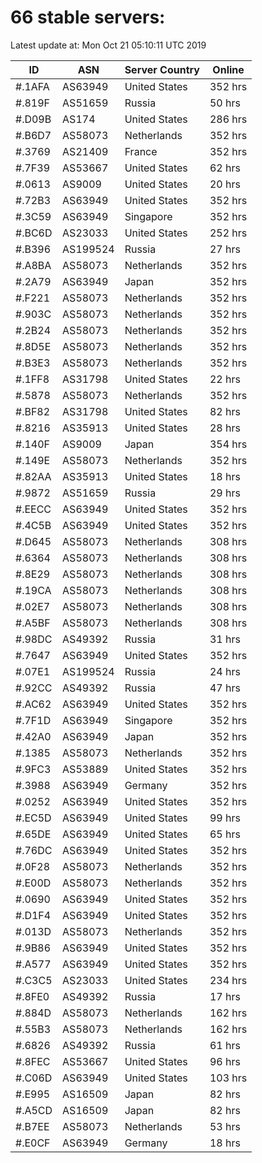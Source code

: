 # 66 stable servers:

Latest update at: Mon Oct 21 05:10:11 UTC 2019

| ID | ASN | Server Country | Online |
| -- | --- | -------------- | ------ |
| #.1AFA | AS63949 | United States | 352 hrs |
| #.819F | AS51659 | Russia | 50 hrs |
| #.D09B | AS174 | United States | 286 hrs |
| #.B6D7 | AS58073 | Netherlands | 352 hrs |
| #.3769 | AS21409 | France | 352 hrs |
| #.7F39 | AS53667 | United States | 62 hrs |
| #.0613 | AS9009 | United States | 20 hrs |
| #.72B3 | AS63949 | United States | 352 hrs |
| #.3C59 | AS63949 | Singapore | 352 hrs |
| #.BC6D | AS23033 | United States | 252 hrs |
| #.B396 | AS199524 | Russia | 27 hrs |
| #.A8BA | AS58073 | Netherlands | 352 hrs |
| #.2A79 | AS63949 | Japan | 352 hrs |
| #.F221 | AS58073 | Netherlands | 352 hrs |
| #.903C | AS58073 | Netherlands | 352 hrs |
| #.2B24 | AS58073 | Netherlands | 352 hrs |
| #.8D5E | AS58073 | Netherlands | 352 hrs |
| #.B3E3 | AS58073 | Netherlands | 352 hrs |
| #.1FF8 | AS31798 | United States | 22 hrs |
| #.5878 | AS58073 | Netherlands | 352 hrs |
| #.BF82 | AS31798 | United States | 82 hrs |
| #.8216 | AS35913 | United States | 28 hrs |
| #.140F | AS9009 | Japan | 354 hrs |
| #.149E | AS58073 | Netherlands | 352 hrs |
| #.82AA | AS35913 | United States | 18 hrs |
| #.9872 | AS51659 | Russia | 29 hrs |
| #.EECC | AS63949 | United States | 352 hrs |
| #.4C5B | AS63949 | United States | 352 hrs |
| #.D645 | AS58073 | Netherlands | 308 hrs |
| #.6364 | AS58073 | Netherlands | 308 hrs |
| #.8E29 | AS58073 | Netherlands | 308 hrs |
| #.19CA | AS58073 | Netherlands | 308 hrs |
| #.02E7 | AS58073 | Netherlands | 308 hrs |
| #.A5BF | AS58073 | Netherlands | 308 hrs |
| #.98DC | AS49392 | Russia | 31 hrs |
| #.7647 | AS63949 | United States | 352 hrs |
| #.07E1 | AS199524 | Russia | 24 hrs |
| #.92CC | AS49392 | Russia | 47 hrs |
| #.AC62 | AS63949 | United States | 352 hrs |
| #.7F1D | AS63949 | Singapore | 352 hrs |
| #.42A0 | AS63949 | Japan | 352 hrs |
| #.1385 | AS58073 | Netherlands | 352 hrs |
| #.9FC3 | AS53889 | United States | 352 hrs |
| #.3988 | AS63949 | Germany | 352 hrs |
| #.0252 | AS63949 | United States | 352 hrs |
| #.EC5D | AS63949 | United States | 99 hrs |
| #.65DE | AS63949 | United States | 65 hrs |
| #.76DC | AS63949 | United States | 352 hrs |
| #.0F28 | AS58073 | Netherlands | 352 hrs |
| #.E00D | AS58073 | Netherlands | 352 hrs |
| #.0690 | AS63949 | United States | 352 hrs |
| #.D1F4 | AS63949 | United States | 352 hrs |
| #.013D | AS58073 | Netherlands | 352 hrs |
| #.9B86 | AS63949 | United States | 352 hrs |
| #.A577 | AS63949 | United States | 352 hrs |
| #.C3C5 | AS23033 | United States | 234 hrs |
| #.8FE0 | AS49392 | Russia | 17 hrs |
| #.884D | AS58073 | Netherlands | 162 hrs |
| #.55B3 | AS58073 | Netherlands | 162 hrs |
| #.6826 | AS49392 | Russia | 61 hrs |
| #.8FEC | AS53667 | United States | 96 hrs |
| #.C06D | AS63949 | United States | 103 hrs |
| #.E995 | AS16509 | Japan | 82 hrs |
| #.A5CD | AS16509 | Japan | 82 hrs |
| #.B7EE | AS58073 | Netherlands | 53 hrs |
| #.E0CF | AS63949 | Germany | 18 hrs |

